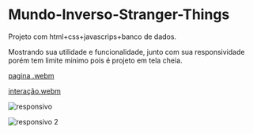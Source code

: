 # Mundo-Inverso-Stranger-Things
Projeto com html+css+javascrips+banco de dados.

Mostrando sua utilidade e funcionalidade, junto com sua responsividade porém tem limite minimo pois é projeto em tela cheia.

[pagina .webm](https://user-images.githubusercontent.com/103552387/186833910-4b218114-a196-4e06-bf18-5a64d07d7608.webm)


[interação.webm](https://user-images.githubusercontent.com/103552387/186834011-7a05ebea-7cb5-4254-8770-1697d9bf5ae2.webm)


![responsivo](https://user-images.githubusercontent.com/103552387/186834103-a5adedbd-597d-4408-8e2e-6fcbcfd624ca.PNG)


![responsivo 2](https://user-images.githubusercontent.com/103552387/186834098-33e1bc80-7a46-4ba9-82a8-7c0fe93a2e4b.PNG)
